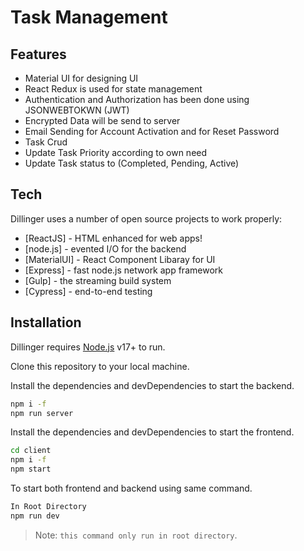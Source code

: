 # Task Management


## Features

- Material UI for designing UI
- React Redux is used for state management
- Authentication and Authorization has been done using JSONWEBTOKWN (JWT)
- Encrypted Data will be send to server
- Email Sending for Account Activation and for Reset Password
- Task Crud
- Update Task Priority according to own need
- Update Task status to (Completed, Pending, Active)

## Tech

Dillinger uses a number of open source projects to work properly:

- [ReactJS] - HTML enhanced for web apps!
- [node.js] - evented I/O for the backend
- [MaterialUI] - React Component Libaray for UI
- [Express] - fast node.js network app framework
- [Gulp] - the streaming build system
- [Cypress] - end-to-end testing

## Installation

Dillinger requires [Node.js](https://nodejs.org/) v17+ to run.

Clone this repository to your local machine.

Install the dependencies and devDependencies to start the backend.

```sh
npm i -f
npm run server
```

Install the dependencies and devDependencies to start the frontend.

```sh
cd client
npm i -f
npm start
```

To start both frontend and backend using same command.

```sh
In Root Directory
npm run dev
```

> Note: `this command only run in root directory`.